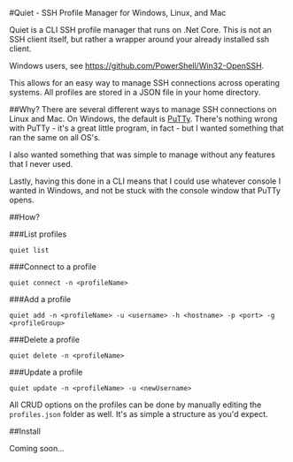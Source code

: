 #Quiet - SSH Profile Manager for Windows, Linux, and Mac


Quiet is a CLI SSH profile manager that runs on .Net Core.
This is not an SSH client itself, but rather a wrapper around your already installed ssh client.

Windows users, see https://github.com/PowerShell/Win32-OpenSSH.

This allows for an easy way to manage SSH connections across operating systems. All profiles are stored in a JSON file in your home directory.

##Why?
There are several different ways to manage SSH connections on Linux and Mac.
On Windows, the default is [PuTTy](www.putty.org). There's nothing wrong with PuTTy - it's a great little program, in fact - but I wanted something that ran the same on all OS's.

I also wanted something that was simple to manage without any features that I never used.

Lastly, having this done in a CLI means that I could use whatever console I wanted in Windows, and not be stuck with the console window that PuTTy opens.

##How?

###List profiles
```
quiet list
```

###Connect to a profile
```
quiet connect -n <profileName>
```

###Add a profile
```
quiet add -n <profileName> -u <username> -h <hostname> -p <port> -g <profileGroup>
```

###Delete a profile
```
quiet delete -n <profileName>
```

###Update a profile
```
quiet update -n <profileName> -u <newUsername>
```

All CRUD options on the profiles can be done by manually editing the `profiles.json` folder as well. It's as simple a structure as you'd expect.


##Install

Coming soon...
